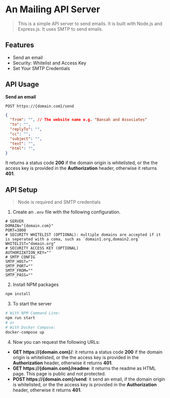 # An Mailing API Server

> This is a simple API server to send emails. It is built with Node.js and Express.js. It uses SMTP to send emails.

## Features
- Send an email
- Security: Whitelist and Access Key
- Set Your SMTP Credentials

## API Usage

**Send an email**


`POST https://{domain.com}/send`

```json
{
  "from": "", // The website name e.g. "Bansah and Associates"
  "to": "",
  "replyTo": "",
  "cc": "",
  "subject": "",
  "text": "",
  "html": "",
}
```

It returns a status code **200** if the domain origin is whitelisted, or the the access key is provided in the **Authorization** header, otherwise it returns **401**.

## API Setup

> Node is required and SMTP credentials

1. Create an `.env` file with the following configuration. 
```dotenv
# SERVER
DOMAIN="{domain.com}"
PORT=3000
# SECURITY WHITELIST (OPTIONAL): multiple domains are accepted if it is seperated with a coma, such as `domain1.org,domain2.org`
WHITELIST="domain.org"
# SECURITY ACCESS KEY (OPTIONAL)
AUTHORIZATION_KEY=""
# SMTP CONFIG
SMTP_HOST=""
SMTP_PORT=""
SMTP_FROM=""
SMTP_PASS=""
```
2. Install NPM packages
```sh
npm install
```
3. To start the server 
```sh
# With NPM Command Line:
npm run start
# or
# With Docker Compose:
docker-compose up
```
4. Now you can request the following URLs:
  - **GET https://{domain.com}/**: it returns a status code **200** if the domain origin is whitelisted, or the the access key is provided in the **Authorization** header, otherwise it returns **401**.
  - **GET https://{domain.com}/readme**: it returns the readme as HTML page. This page is public and not protected.
  - **POST https://{domain.com}/send**: it send an email, if the domain origin is whitelisted, or the the access key is provided in the **Authorization** header, otherwise it returns **401**.
